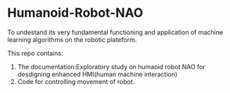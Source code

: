 # Humanoid-Robot-NAO

To undestand its very fundamental functioning and application of machine learning algorithms on the robotic plateform.

  This repo contains:
  1. The documentation:Exploratory study on humaoid robot NAO for desdigning enhanced HMI(human machine interaction)
  2. Code for controlling movement of robot.


